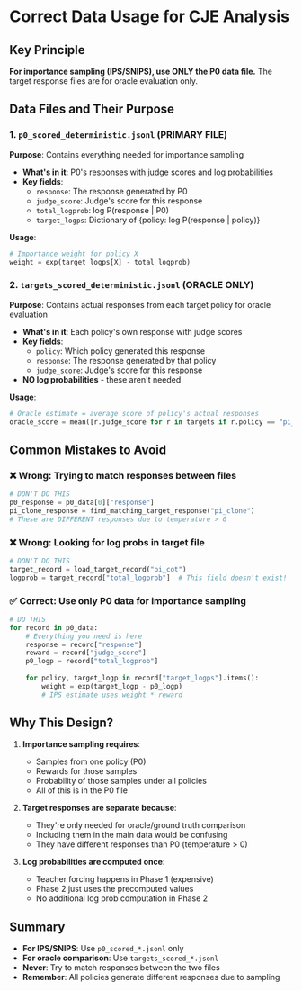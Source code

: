 # Correct Data Usage for CJE Analysis

## Key Principle
**For importance sampling (IPS/SNIPS), use ONLY the P0 data file.** The target response files are for oracle evaluation only.

## Data Files and Their Purpose

### 1. `p0_scored_deterministic.jsonl` (PRIMARY FILE)
**Purpose**: Contains everything needed for importance sampling
- **What's in it**: P0's responses with judge scores and log probabilities
- **Key fields**:
  - `response`: The response generated by P0
  - `judge_score`: Judge's score for this response
  - `total_logprob`: log P(response | P0)
  - `target_logps`: Dictionary of {policy: log P(response | policy)}

**Usage**:
```python
# Importance weight for policy X
weight = exp(target_logps[X] - total_logprob)
```

### 2. `targets_scored_deterministic.jsonl` (ORACLE ONLY)
**Purpose**: Contains actual responses from each target policy for oracle evaluation
- **What's in it**: Each policy's own response with judge scores
- **Key fields**:
  - `policy`: Which policy generated this response
  - `response`: The response generated by that policy
  - `judge_score`: Judge's score for this response
- **NO log probabilities** - these aren't needed

**Usage**:
```python
# Oracle estimate = average score of policy's actual responses
oracle_score = mean([r.judge_score for r in targets if r.policy == "pi_cot"])
```

## Common Mistakes to Avoid

### ❌ Wrong: Trying to match responses between files
```python
# DON'T DO THIS
p0_response = p0_data[0]["response"]
pi_clone_response = find_matching_target_response("pi_clone")
# These are DIFFERENT responses due to temperature > 0
```

### ❌ Wrong: Looking for log probs in target file
```python
# DON'T DO THIS
target_record = load_target_record("pi_cot")
logprob = target_record["total_logprob"]  # This field doesn't exist!
```

### ✅ Correct: Use only P0 data for importance sampling
```python
# DO THIS
for record in p0_data:
    # Everything you need is here
    response = record["response"]
    reward = record["judge_score"]
    p0_logp = record["total_logprob"]
    
    for policy, target_logp in record["target_logps"].items():
        weight = exp(target_logp - p0_logp)
        # IPS estimate uses weight * reward
```

## Why This Design?

1. **Importance sampling requires**:
   - Samples from one policy (P0)
   - Rewards for those samples
   - Probability of those samples under all policies
   - All of this is in the P0 file

2. **Target responses are separate because**:
   - They're only needed for oracle/ground truth comparison
   - Including them in the main data would be confusing
   - They have different responses than P0 (temperature > 0)

3. **Log probabilities are computed once**:
   - Teacher forcing happens in Phase 1 (expensive)
   - Phase 2 just uses the precomputed values
   - No additional log prob computation in Phase 2

## Summary

- **For IPS/SNIPS**: Use `p0_scored_*.jsonl` only
- **For oracle comparison**: Use `targets_scored_*.jsonl`
- **Never**: Try to match responses between the two files
- **Remember**: All policies generate different responses due to sampling